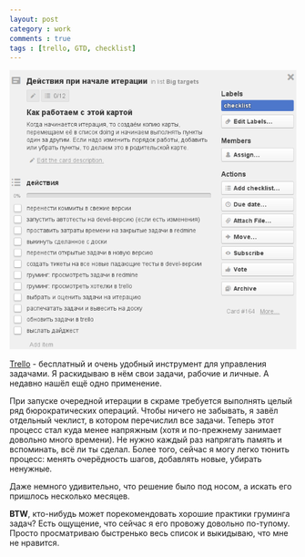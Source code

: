 ```yaml
---
layout: post
category : work
comments : true
tags : [trello, GTD, checklist]
---
```


![pic](/images/trello-checklist.png)

[Trello](https://trello.com) - бесплатный и очень удобный инструмент для управления задачами. Я раскидываю в нём свои задачи, рабочие и личные. А недавно нашёл ещё одно применение.

При запуске очередной итерации в скраме требуется выполнять целый ряд бюрократических операций. Чтобы ничего не забывать, я завёл отдельный чеклист, в котором перечислил все задачи. Теперь этот процесс стал куда менее напряжным (хотя и по-прежнему занимает довольно много времени). Не нужно каждый раз напрягать память и вспоминать, всё ли ты сделал. Более того, сейчас я могу легко тюнить процесс: менять очерёдность шагов, добавлять новые, убирать ненужные.

Даже немного удивительно, что решение было под носом, а искать его пришлось несколько месяцев.

**BTW**, кто-нибудь может порекомендовать хорошие практики груминга задач? Есть ощущение, что сейчас я его провожу довольно по-тупому. Просто просматриваю быстренько весь список и выкидываю, что мне не нравится.
